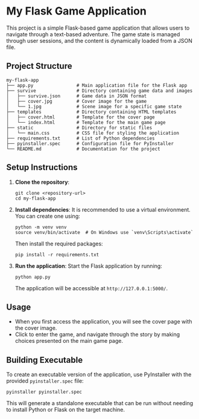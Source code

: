 # My Flask Game Application

This project is a simple Flask-based game application that allows users to navigate through a text-based adventure. The game state is managed through user sessions, and the content is dynamically loaded from a JSON file.

## Project Structure

```
my-flask-app
├── app.py                # Main application file for the Flask app
├── survive               # Directory containing game data and images
│   ├── survive.json      # Game data in JSON format
│   ├── cover.jpg         # Cover image for the game
│   └── 1.jpg             # Scene image for a specific game state
├── templates             # Directory containing HTML templates
│   ├── cover.html        # Template for the cover page
│   └── index.html        # Template for the main game page
├── static                # Directory for static files
│   └── main.css          # CSS file for styling the application
├── requirements.txt      # List of Python dependencies
├── pyinstaller.spec      # Configuration file for PyInstaller
└── README.md             # Documentation for the project
```

## Setup Instructions

1. **Clone the repository**:
   ```
   git clone <repository-url>
   cd my-flask-app
   ```

2. **Install dependencies**:
   It is recommended to use a virtual environment. You can create one using:
   ```
   python -m venv venv
   source venv/bin/activate  # On Windows use `venv\Scripts\activate`
   ```
   Then install the required packages:
   ```
   pip install -r requirements.txt
   ```

3. **Run the application**:
   Start the Flask application by running:
   ```
   python app.py
   ```
   The application will be accessible at `http://127.0.0.1:5000/`.

## Usage

- When you first access the application, you will see the cover page with the cover image.
- Click to enter the game, and navigate through the story by making choices presented on the main game page.

## Building Executable

To create an executable version of the application, use PyInstaller with the provided `pyinstaller.spec` file:
```
pyinstaller pyinstaller.spec
```
This will generate a standalone executable that can be run without needing to install Python or Flask on the target machine.